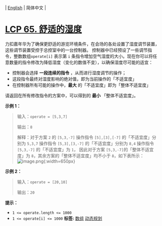 | [English](README_EN.md) | 简体中文 |

# [LCP 65. 舒适的湿度](https://leetcode.cn/problems/3aqs1c)
力扣嘉年华为了确保更舒适的游览环境条件，在会场的各处设置了湿度调节装置，这些调节装置受控于总控室中的一台控制器。
控制器中已经预设了一些调节指令，整数数组`operate[i]` 表示第 `i` 条指令增加空气湿度的大小。现在你可以将任意数量的指令修改为降低湿度（变化的数值不变），以确保湿度尽可能的适宜：
- 控制器会选择 **一段连续的指令** ，从而进行湿度调节的操作；
- 这段指令最终对湿度影响的绝对值，即为当前操作的「不适宜度」
- 在控制器所有可能的操作中，**最大** 的「不适宜度」即为「整体不适宜度」

请返回在所有修改指令的方案中，可以得到的 **最小** 「整体不适宜度」。

**示例 1：**
> 输入：`operate = [5,3,7]`
>
> 输出：`8`
>
> 解释：对于方案 `2` 的 `[5,3,-7]`
>操作指令 `[5],[3],[-7]` 的「不适宜度」分别为 `5,3,7`
>操作指令 `[5,3],[3,-7]` 的「不适宜度」分别为 `8,4`
>操作指令 `[5,3,-7]` 的「不适宜度」为 `1`，
>因此对于方案 `[5,3,-7]`的「整体不适宜度」为 `8`，其余方案的「整体不适宜度」均不小于 `8`，如下表所示：
![image.png](https://pic.leetcode-cn.com/1663902759-dgDCxn-image.png){:width=650px}

**示例 2：**
> 输入：`operate = [20,10]`
>
> 输出：`20`

**提示：**
- `1 <= operate.length <= 1000`
- `1 <= operate[i] <= 1000`
**标签:**  [数组](https://leetcode.cn/tag/array) [动态规划](https://leetcode.cn/tag/dynamic-programming) 